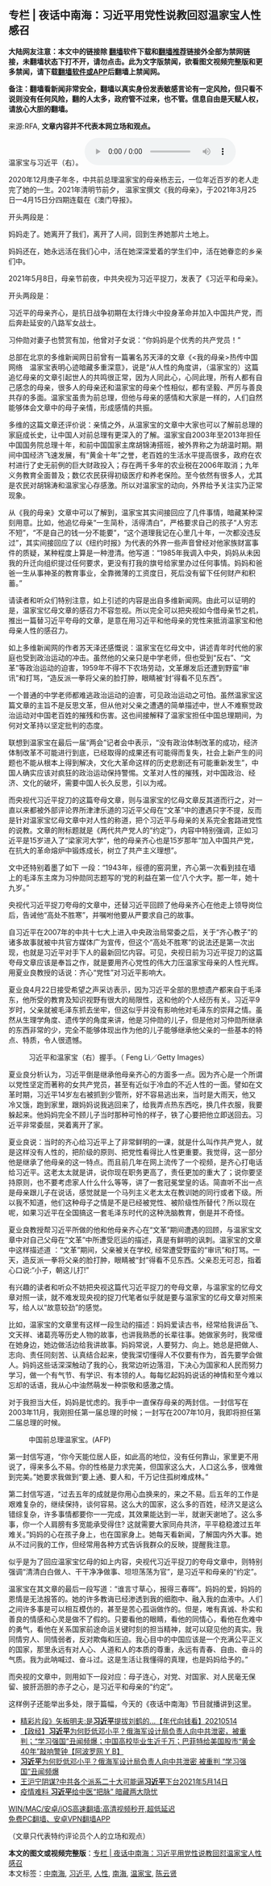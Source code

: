  <h2>专栏 | 夜话中南海：习近平用党性说教回怼温家宝人性感召</h2> <p class="notice"><b>大陆网友注意：本文中的链接除 <a href="https://github.com/bannedbook/fanqiang" >翻墙</a>软件下载和<a href="https://github.com/killgcd/justmysocks/blob/master/README.md">翻墙推荐</a>链接外全部为禁网链接，未翻墙状态下打不开，请勿点击。此为文字版禁闻，欲看图文视频完整版和更多禁闻，请下载<a href="https://github.com/bannedbook/fanqiang">翻墙软件或APP</a>后翻墙上禁闻网。</p><p>备注：翻墙看新闻非常安全，翻墙以真实身份发表敏感言论有一定风险，但只看不说则没有任何风险，翻的人太多，政府管不过来，也不管。信息自由是天赋人权，请放心大胆的翻墙。</b></p>  <div class="entry"> <p>来源:RFA, <strong>文章内容并不代表本网立场和观点。</strong></p> <p>&#28201;&#23478;&#23453;&#19982;&#20064;&#36817;&#24179;&#65288;&#21491;&#65289;&#12290;             <audio controls="controls" preload="metadata" src="https://www.rfa.org/mandarin/zhuanlan/yehuazhongnanhai/gx-05102021154349.html/@@stream" type="audio/mpeg"></audio></p> <p>2020&#24180;12&#26376;&#24218;&#23376;&#24180;&#20908;&#65292;&#20013;&#20849;&#21069;&#24635;&#29702;&#28201;&#23478;&#23453;&#30340;&#27597;&#20146;&#26472;&#24535;&#20113;&#65292;&#19968;&#20301;&#24180;&#36817;&#30334;&#23681;&#30340;&#32769;&#20154;&#36208;&#23436;&#20102;&#22905;&#30340;&#19968;&#29983;&#12290;2021&#24180;&#28165;&#26126;&#33410;&#21069;&#22805;&#65292; &#28201;&#23478;&#23453;&#25776;&#25991;&#12298;&#25105;&#30340;&#27597;&#20146;&#12299;&#65292;&#20110;2021&#24180;3&#26376;25&#26085;&#8212;4&#26376;15&#26085;&#20998;&#22235;&#26399;&#36830;&#36733;&#22312;&#12298;&#28595;&#38376;&#23548;&#25253;&#12299;&#12290;</p> <p>&#24320;&#22836;&#20004;&#27573;&#26159;&#65306;</p> <p>&#22920;&#22920;&#36208;&#20102;&#12290;&#22905;&#31163;&#24320;&#20102;&#25105;&#20204;&#65292;&#31163;&#24320;&#20102;&#20154;&#38388;&#65292;&#22238;&#21040;&#29983;&#20859;&#22905;&#37027;&#29255;&#22303;&#22320;&#19978;&#12290;</p> <p>&#22920;&#22920;&#36824;&#22312;&#65292;&#22905;&#27704;&#36828;&#27963;&#22312;&#25105;&#20204;&#24515;&#20013;&#65292;&#27963;&#22312;&#22905;&#28145;&#28145;&#29233;&#30528;&#30340;&#23398;&#29983;&#20204;&#20013;&#65292;&#27963;&#22312;&#22905;&#30519;&#24651;&#30340;&#20065;&#20146;&#20204;&#20013;&#12290;</p> <p>2021&#24180;5&#26376;8&#26085;&#65292;&#27597;&#20146;&#33410;&#21069;&#22812;&#65292;&#20013;&#20849;&#22830;&#35270;&#20026;&#20064;&#36817;&#24179;&#25417;&#20992;&#65292;&#21457;&#34920;&#20102;&#12298;&#20064;&#36817;&#24179;&#21644;&#27597;&#20146;&#12299;&#12290;</p> <p>&#24320;&#22836;&#20004;&#27573;&#26159;&#65306;</p> <p>&#20064;&#36817;&#24179;&#30340;&#27597;&#20146;&#40784;&#24515;&#65292;&#26159;&#25239;&#26085;&#25112;&#20105;&#21021;&#26399;&#22312;&#22826;&#34892;&#28925;&#28779;&#20013;&#25237;&#36523;&#38761;&#21629;&#24182;&#21152;&#20837;&#20013;&#22269;&#20849;&#20135;&#20826;&#65292;&#32780;&#21518;&#22868;&#36212;&#24310;&#23433;&#30340;&#20843;&#36335;&#20891;&#22899;&#25112;&#22763;&#12290;</p>  <p>&#20064;&#20210;&#21195;&#23545;&#22971;&#23376;&#20063;&#36190;&#36175;&#26377;&#21152;&#65292;&#20182;&#26366;&#23545;&#23376;&#22899;&#35828;&#65306;&#8220;&#20320;&#22920;&#22920;&#26159;&#20010;&#20248;&#31168;&#30340;&#20849;&#20135;&#20826;&#21592;&#65281;&#8221;</p> <p>&#24635;&#37096;&#22312;&#21271;&#20140;&#30340;&#22810;&#32500;&#26032;&#38395;&#32593;&#26085;&#21069;&#26366;&#26377;&#19968;&#31687;&#32626;&#21517;&#33487;&#22825;&#27901;&#30340;&#25991;&#31456;&#12298;&lt;&#25105;&#30340;&#27597;&#20146;&gt;&#28909;&#20256;&#20013;&#22269;&#32593;&#32476;&#12288;&#28201;&#23478;&#23453;&#34920;&#26126;&#24515;&#36857;&#26263;&#34255;&#22810;&#37325;&#28145;&#24847;&#12299;&#65292;&#35828;&#26159;&#8220;&#20174;&#20154;&#24615;&#30340;&#35282;&#24230;&#35762;&#65292;&#65288;&#28201;&#23478;&#23453;&#30340;&#65289;&#36825;&#31687;&#36861;&#24518;&#27597;&#20146;&#30340;&#25991;&#31456;&#24341;&#36215;&#19990;&#20154;&#30340;&#20849;&#40483;&#24456;&#27491;&#24120;&#65292;&#22240;&#20026;&#20154;&#21516;&#27492;&#24515;&#65292;&#24515;&#21516;&#27492;&#29702;&#65292;&#25152;&#26377;&#20154;&#37117;&#26377;&#33258;&#24049;&#24863;&#24565;&#30340;&#27597;&#20146;&#65292;&#24456;&#22810;&#20154;&#30340;&#27597;&#20146;&#36824;&#21644;&#28201;&#23478;&#23453;&#30340;&#27597;&#20146;&#20010;&#24615;&#30456;&#20284;&#65292;&#37117;&#26377;&#22362;&#27589;&#12289;&#20005;&#21385;&#19982;&#21892;&#33391;&#20849;&#23384;&#30340;&#22810;&#38754;&#12290;&#28201;&#23478;&#23453;&#34429;&#36149;&#20026;&#21069;&#24635;&#29702;&#65292;&#20294;&#20182;&#19982;&#27597;&#20146;&#30340;&#24863;&#24773;&#21644;&#22823;&#23478;&#26159;&#19968;&#26679;&#30340;&#65292;&#20154;&#20204;&#33258;&#28982;&#33021;&#22815;&#20307;&#20250;&#25991;&#31456;&#20013;&#30340;&#27597;&#23376;&#20146;&#24773;&#65292;&#24418;&#25104;&#24863;&#24773;&#30340;&#20849;&#25391;&#12290;</p> <p>&#22810;&#32500;&#30340;&#36825;&#31687;&#25991;&#31456;&#36824;&#35780;&#20215;&#35828;&#65306;&#20146;&#24773;&#20043;&#22806;&#65292;&#20174;&#28201;&#23478;&#23453;&#30340;&#25991;&#31456;&#20013;&#22823;&#23478;&#20063;&#21487;&#20197;&#20102;&#35299;&#21069;&#24635;&#29702;&#30340;&#23478;&#24237;&#25104;&#38271;&#21490;&#65292;&#35753;&#20013;&#22269;&#20154;&#23545;&#21069;&#24635;&#29702;&#26377;&#26356;&#28145;&#20837;&#30340;&#20102;&#35299;&#12290;&#28201;&#23478;&#23453;&#33258;2003&#24180;&#33267;2013&#24180;&#25285;&#20219;&#20013;&#22269;&#22269;&#21153;&#38498;&#24635;&#29702;&#21313;&#24180;&#65292;&#21644;&#21069;&#20013;&#22269;&#22269;&#23478;&#20027;&#24109;&#32993;&#38182;&#28059;&#25645;&#29677;&#65292;&#34987;&#22806;&#30028;&#31216;&#20043;&#20026;&#32993;&#28201;&#26102;&#26399;&#12290;&#26399;&#38388;&#20013;&#22269;&#32463;&#27982;&#39134;&#36895;&#21457;&#23637;&#65292;&#26377;&#8220;&#40644;&#37329;&#21313;&#24180;&#8221;&#20043;&#35465;&#65292;&#32769;&#30334;&#22995;&#30340;&#29983;&#27963;&#27700;&#24179;&#25552;&#39640;&#24456;&#22810;&#65292;&#25919;&#24220;&#22312;&#20892;&#26449;&#36827;&#34892;&#20102;&#21490;&#26080;&#21069;&#20363;&#30340;&#24040;&#22823;&#36130;&#25919;&#25237;&#20837;&#65307;&#23384;&#22312;&#20004;&#21315;&#22810;&#24180;&#30340;&#20892;&#19994;&#31246;&#22312;2006&#24180;&#21462;&#28040;&#65307;&#20061;&#24180;&#20041;&#21153;&#25945;&#32946;&#20840;&#38754;&#26222;&#21450;&#65307;&#25968;&#20159;&#20892;&#27665;&#33719;&#24471;&#21021;&#32423;&#21307;&#30103;&#21644;&#20859;&#32769;&#20445;&#38505;&#12290;&#33267;&#20170;&#20381;&#28982;&#26377;&#24456;&#22810;&#20154;&#65292;&#23588;&#20854;&#26159;&#20892;&#27665;&#23545;&#32993;&#38182;&#28059;&#21644;&#28201;&#23478;&#23453;&#24515;&#23384;&#24863;&#28608;&#12290;&#25152;&#20197;&#23545;&#28201;&#23478;&#23453;&#30340;&#21160;&#21521;&#65292;&#22806;&#30028;&#32473;&#20104;&#20851;&#27880;&#23454;&#20035;&#27491;&#24120;&#29616;&#35937;&#12290;</p> <p>&#20174;&#12298;&#25105;&#30340;&#27597;&#20146;&#12299;&#25991;&#31456;&#20013;&#21487;&#20197;&#20102;&#35299;&#21040;&#65292;&#28201;&#23478;&#23453;&#20854;&#23454;&#38388;&#25509;&#22238;&#24212;&#20102;&#20960;&#20214;&#20107;&#24773;&#65292;&#26263;&#34255;&#26576;&#31181;&#28145;&#21051;&#29992;&#24847;&#12290;&#27604;&#22914;&#65292;&#20182;&#36861;&#24518;&#27597;&#20146;&#8220;&#19968;&#29983;&#31616;&#26420;&#65292;&#27963;&#24471;&#28165;&#30333;&#8221;&#65292;&#20005;&#26684;&#35201;&#27714;&#33258;&#24049;&#30340;&#23401;&#23376;&#8220;&#20154;&#31351;&#24535;&#19981;&#30701;&#8221;&#65292;&#8220;&#19981;&#26159;&#33258;&#24049;&#30340;&#38065;&#19968;&#20998;&#19981;&#33021;&#35201;&#8221;&#65292;&#8220;&#36825;&#20010;&#36947;&#29702;&#25105;&#35760;&#22312;&#24515;&#37324;&#20960;&#21313;&#24180;&#65292;&#19968;&#27425;&#37117;&#27809;&#36829;&#21453;&#36807;&#8221;&#65292;&#20854;&#23454;&#38388;&#25509;&#22238;&#24212;&#20102;&#20197;&#12298;&#32445;&#32422;&#26102;&#25253;&#12299;&#20026;&#20195;&#34920;&#30340;&#22806;&#30028;&#19968;&#20123;&#22768;&#38899;&#26366;&#32463;&#23545;&#20182;&#23478;&#26063;&#36130;&#23500;&#20107;&#20214;&#30340;&#36136;&#30097;&#65292;&#26576;&#31181;&#31243;&#24230;&#19978;&#31639;&#26159;&#19968;&#31181;&#28548;&#28165;&#12290;&#20182;&#20889;&#36947;&#65306;&#8220;1985&#24180;&#25105;&#35843;&#20837;&#20013;&#22830;&#65292;&#22920;&#22920;&#20174;&#26410;&#22240;&#25105;&#30340;&#21319;&#36801;&#21521;&#32452;&#32455;&#25552;&#36807;&#20219;&#20309;&#35201;&#27714;&#65292;&#26356;&#27809;&#26377;&#25171;&#25105;&#30340;&#26071;&#21495;&#32473;&#23478;&#37324;&#21150;&#36807;&#20219;&#20309;&#20107;&#24773;&#12290;&#22920;&#22920;&#21644;&#29240;&#29240;&#19968;&#29983;&#20174;&#20107;&#31070;&#22307;&#30340;&#25945;&#32946;&#20107;&#19994;&#65292;&#20840;&#38752;&#24494;&#34180;&#30340;&#24037;&#36164;&#24230;&#26085;&#65292;&#27515;&#21518;&#27809;&#26377;&#30041;&#19979;&#20219;&#20309;&#36130;&#20135;&#21644;&#31215;&#33988;&#12290;&#8221;</p> <p>&#35831;&#35835;&#32773;&#21644;&#21548;&#20247;&#20204;&#29305;&#21035;&#27880;&#24847;&#65292;&#22914;&#19978;&#24341;&#36848;&#30340;&#20869;&#23481;&#26159;&#20986;&#33258;&#22810;&#32500;&#26032;&#38395;&#32593;&#12290;&#30001;&#27492;&#21487;&#20197;&#35777;&#26126;&#30340;&#26159;&#65292;&#28201;&#23478;&#23453;&#24518;&#27597;&#25991;&#31456;&#30340;&#24863;&#21484;&#21147;&#19981;&#23481;&#24573;&#35270;&#12290;&#25152;&#20197;&#23436;&#20840;&#21487;&#20197;&#25226;&#22830;&#35270;&#22914;&#20170;&#20511;&#27597;&#20146;&#33410;&#20043;&#26426;&#65292;&#25512;&#20986;&#19968;&#31687;&#26367;&#20064;&#36817;&#24179;&#22840;&#27597;&#30340;&#25991;&#31456;&#65292;&#26159;&#24847;&#22312;&#29992;&#20064;&#36817;&#24179;&#21644;&#20182;&#27597;&#20146;&#30340;&#20826;&#24615;&#26469;&#25269;&#28040;&#28201;&#23478;&#23453;&#21644;&#20182;&#27597;&#20146;&#20154;&#24615;&#30340;&#24863;&#21484;&#21147;&#12290;</p> <p>&#22914;&#19978;&#22810;&#32500;&#26032;&#38395;&#32593;&#30340;&#20316;&#32773;&#33487;&#22825;&#27901;&#36824;&#24863;&#24936;&#35828;&#65306;&#28201;&#23478;&#23453;&#22312;&#24518;&#27597;&#25991;&#20013;&#65292;&#35762;&#36848;&#38738;&#24180;&#26102;&#20195;&#20182;&#30340;&#23478;&#24237;&#20063;&#21463;&#21040;&#25919;&#27835;&#36816;&#21160;&#30340;&#20914;&#20987;&#12290;&#34429;&#28982;&#20182;&#30340;&#29238;&#20146;&#21482;&#26159;&#20013;&#23398;&#32769;&#24072;&#65292;&#20294;&#20063;&#21463;&#21040;&#8220;&#21453;&#21491;&#8221;&#12289;&#8220;&#25991;&#38761;&#8221;&#31561;&#25919;&#27835;&#36816;&#21160;&#30340;&#36843;&#23475;&#65292;1959&#24180;&#19981;&#24471;&#19981;&#19979;&#20892;&#22330;&#21171;&#21160;&#65292;&#25991;&#38761;&#29190;&#21457;&#21518;&#36824;&#36973;&#21040;&#37326;&#34542;&#8220;&#23457;&#35759;&#8221;&#21644;&#25171;&#39554;&#65292;&#8220;&#36896;&#21453;&#27966;&#19968;&#25331;&#23558;&#29238;&#20146;&#30340;&#33080;&#25171;&#32959;&#65292;&#30524;&#30555;&#34987;&#8216;&#23553;&#8217;&#24471;&#30475;&#19981;&#35265;&#19996;&#35199;&#8221;&#12290;</p> <p>&#19968;&#20010;&#26222;&#36890;&#30340;&#20013;&#23398;&#32769;&#24072;&#37117;&#38590;&#36867;&#25919;&#27835;&#36816;&#21160;&#30340;&#36843;&#23475;&#65292;&#21487;&#35265;&#25919;&#27835;&#36816;&#21160;&#20043;&#21487;&#24597;&#12290;&#34429;&#28982;&#28201;&#23478;&#23453;&#36825;&#31687;&#25991;&#31456;&#30340;&#20027;&#26088;&#19981;&#26159;&#21453;&#24605;&#25991;&#38761;&#65292;&#20294;&#20174;&#20182;&#23545;&#29238;&#20146;&#20043;&#36973;&#36935;&#30340;&#31616;&#21333;&#25551;&#36848;&#20013;&#65292;&#19990;&#20154;&#19981;&#38590;&#23519;&#35273;&#25919;&#27835;&#36816;&#21160;&#23545;&#20013;&#22269;&#32769;&#30334;&#22995;&#30340;&#25703;&#27531;&#21644;&#20260;&#23475;&#12290;&#36825;&#20063;&#38388;&#25509;&#35299;&#37322;&#20102;&#28201;&#23478;&#23453;&#25285;&#20219;&#20013;&#22269;&#24635;&#29702;&#26399;&#38388;&#65292;&#20026;&#20309;&#23545;&#25991;&#38761;&#25345;&#20197;&#22362;&#23450;&#25209;&#21028;&#30340;&#24577;&#24230;&#12290;</p> <p></p> <p>&#32852;&#24819;&#21040;&#28201;&#23478;&#23453;&#22312;&#26368;&#21518;&#19968;&#23626;&#8220;&#20004;&#20250;&#8221;&#35760;&#32773;&#20250;&#20013;&#34920;&#31034;&#65292;&#8220;&#27809;&#26377;&#25919;&#27835;&#20307;&#21046;&#25913;&#38761;&#30340;&#25104;&#21151;&#65292;&#32463;&#27982;&#20307;&#21046;&#25913;&#38761;&#19981;&#21487;&#33021;&#36827;&#34892;&#21040;&#24213;&#65292;&#24050;&#32463;&#21462;&#24471;&#30340;&#25104;&#26524;&#36824;&#26377;&#21487;&#33021;&#24471;&#32780;&#22797;&#22833;&#65292;&#31038;&#20250;&#19978;&#26032;&#20135;&#29983;&#30340;&#38382;&#39064;&#20063;&#19981;&#33021;&#20174;&#26681;&#26412;&#19978;&#24471;&#21040;&#35299;&#20915;&#65292;&#25991;&#21270;&#22823;&#38761;&#21629;&#36825;&#26679;&#30340;&#21382;&#21490;&#24754;&#21095;&#36824;&#26377;&#21487;&#33021;&#37325;&#26032;&#21457;&#29983;&#8221;&#65292;&#20013;&#22269;&#20154;&#30830;&#23454;&#24212;&#35813;&#23545;&#30127;&#29378;&#30340;&#25919;&#27835;&#36816;&#21160;&#20445;&#25345;&#35686;&#24789;&#12290;&#25991;&#38761;&#23545;&#20154;&#24615;&#30340;&#25703;&#27531;&#65292;&#23545;&#20013;&#22269;&#25919;&#27835;&#12289;&#32463;&#27982;&#12289;&#25991;&#21270;&#30340;&#30772;&#22351;&#65292;&#38656;&#35201;&#20013;&#22269;&#20154;&#38271;&#20037;&#21453;&#24605;&#65292;&#24341;&#20197;&#20026;&#25106;&#12290;</p>  <p>&#32780;&#22830;&#35270;&#20195;&#20064;&#36817;&#24179;&#25417;&#20992;&#30340;&#36825;&#31687;&#22840;&#27597;&#25991;&#31456;&#65292;&#21017;&#19982;&#28201;&#23478;&#23453;&#30340;&#24518;&#27597;&#25991;&#31456;&#21453;&#20854;&#36947;&#32780;&#34892;&#20043;&#65292;&#23545;&#19968;&#30452;&#20197;&#26469;&#37117;&#34987;&#22806;&#37096;&#35780;&#35770;&#30028;&#25152;&#27941;&#27941;&#20048;&#36947;&#30340;&#20064;&#36817;&#24179;&#29238;&#27597;&#22312;&#8220;&#25991;&#38761;&#8221;&#20013;&#30340;&#36973;&#36935;&#21482;&#23383;&#19981;&#25552;&#65292;&#21453;&#32780;&#26159;&#38024;&#23545;&#28201;&#23478;&#23453;&#24518;&#27597;&#25991;&#31456;&#20013;&#23545;&#20154;&#24615;&#30340;&#31216;&#36947;&#65292;&#25226;&#20010;&#20064;&#36817;&#24179;&#19982;&#27597;&#20146;&#30340;&#20851;&#31995;&#23436;&#20840;&#22871;&#36335;&#36827;&#20826;&#24615;&#30340;&#35828;&#25945;&#12290;&#25991;&#31456;&#30340;&#38468;&#26631;&#39064;&#23601;&#26159;&#12298;&#20004;&#20195;&#20849;&#20135;&#20826;&#20154;&#30340;&#8220;&#32422;&#23450;&#8221;&#12299;&#65292;&#20869;&#23481;&#20013;&#29305;&#21035;&#24378;&#35843;&#65292;&#27491;&#22914;&#20064;&#36817;&#24179;&#26159;15&#23681;&#36827;&#20837;&#20102;&#8220;&#26753;&#23478;&#27827;&#22823;&#23398;&#8221;&#65292;&#20182;&#30340;&#27597;&#20146;&#40784;&#24515;&#20063;&#26159;15&#23681;&#37027;&#24180;&#8220;&#21152;&#20837;&#20013;&#22269;&#20849;&#20135;&#20826;&#65292;&#22312;&#25239;&#22823;&#30340;&#38761;&#21629;&#29076;&#28809;&#20013;&#38203;&#28860;&#25104;&#38271;&#65292;&#26641;&#31435;&#20102;&#20849;&#20135;&#20027;&#20041;&#29702;&#24819;&#8221;&#12290;</p> <p>&#25991;&#20013;&#36824;&#29305;&#21035;&#30528;&#22696;&#20102;&#22914;&#19979; &#19968;&#27573;&#65306;&#8220;1943&#24180;&#65292;&#32485;&#24503;&#30340;&#31377;&#27934;&#37324;&#65292;&#40784;&#24515;&#31532;&#19968;&#27425;&#30475;&#21040;&#25346;&#22312;&#22681;&#19978;&#30340;&#27611;&#27901;&#19996;&#20027;&#24109;&#20026;&#20064;&#20210;&#21195;&#21516;&#24535;&#39064;&#20889;&#30340;&#8216;&#20826;&#30340;&#21033;&#30410;&#22312;&#31532;&#19968;&#20301;&#8217;&#20843;&#20010;&#22823;&#23383;&#12290;&#37027;&#19968;&#24180;&#65292;&#22905;&#21313;&#20061;&#23681;&#12290;&#8221;</p> <p>&#22830;&#35270;&#20195;&#20064;&#36817;&#24179;&#25417;&#20992;&#22840;&#27597;&#30340;&#25991;&#31456;&#20013;&#65292;&#36824;&#26367;&#20064;&#36817;&#24179;&#22238;&#39038;&#20102;&#20182;&#27597;&#20146;&#40784;&#24515;&#22312;&#20182;&#36208;&#19978;&#39046;&#23548;&#23703;&#20301;&#21518;&#65292;&#21578;&#35819;&#20182;&#8220;&#39640;&#22788;&#19981;&#32988;&#23506;&#8221;&#65292;&#24182;&#22065;&#21648;&#20182;&#35201;&#20174;&#20005;&#35201;&#27714;&#33258;&#24049;&#30340;&#25925;&#20107;&#12290;</p> <p>&#33258;&#20064;&#36817;&#24179;&#22312;2007&#24180;&#30340;&#20013;&#20849;&#21313;&#19971;&#22823;&#19978;&#36827;&#20837;&#20013;&#22830;&#25919;&#27835;&#23616;&#24120;&#22996;&#20043;&#21518;&#65292;&#20851;&#20110;&#8220;&#40784;&#24515;&#25945;&#23376;&#8221;&#30340;&#35832;&#22810;&#25925;&#20107;&#23601;&#34987;&#20013;&#20849;&#23448;&#26041;&#23186;&#20307;&#24191;&#20026;&#23459;&#20256;&#65292;&#20294;&#36825;&#20010;&#8220;&#39640;&#22788;&#19981;&#32988;&#23506;&#8221;&#30340;&#35828;&#27861;&#36824;&#26159;&#31532;&#19968;&#27425;&#20986;&#29616;&#65292;&#20063;&#23601;&#26159;&#20064;&#36817;&#24179;&#23545;&#25163;&#19979;&#20154;&#30340;&#26368;&#26032;&#22238;&#24518;&#20869;&#23481;&#12290;&#21487;&#35265;&#65292;&#22830;&#35270;&#26085;&#21069;&#20026;&#20064;&#36817;&#24179;&#25417;&#20992;&#30340;&#36825;&#31687;&#22840;&#27597;&#25991;&#31456;&#24212;&#35813;&#26159;&#22857;&#26088;&#20043;&#20316;&#65292;&#23601;&#26159;&#35201;&#29992;&#40784;&#24515;&#20826;&#24615;&#30340;&#20255;&#22823;&#21147;&#21387;&#28201;&#23478;&#23453;&#27597;&#20146;&#30340;&#20154;&#24615;&#20809;&#36745;&#12290;&#29992;&#22799;&#19994;&#33391;&#25945;&#25480;&#30340;&#35805;&#35828;&#65306;&#40784;&#24515;&#8220;&#20826;&#24615;&#8221;&#23545;&#20064;&#36817;&#24179;&#24433;&#21709;&#22823;&#12290;</p> <p>&#22799;&#19994;&#33391;4&#26376;22&#26085;&#25509;&#21463;&#24076;&#26395;&#20043;&#22768;&#37319;&#35775;&#34920;&#31034;&#65292;&#22240;&#20026;&#20064;&#36817;&#24179;&#20840;&#37096;&#30340;&#24605;&#24819;&#36951;&#20135;&#37117;&#26469;&#33258;&#20110;&#27611;&#27901;&#19996;&#65292;&#20182;&#25152;&#21463;&#30340;&#25945;&#32946;&#21450;&#30693;&#35782;&#35270;&#37326;&#26377;&#24456;&#22823;&#30340;&#23616;&#38480;&#24615;&#65292;&#36825;&#21644;&#20182;&#30340;&#20010;&#20154;&#32463;&#21382;&#26377;&#20851;&#12290;&#20064;&#36817;&#24179;9&#23681;&#26102;&#65292;&#29238;&#20146;&#23601;&#34987;&#27611;&#27901;&#19996;&#25235;&#21435;&#22352;&#29282;&#65292;&#20294;&#36825;&#20284;&#20046;&#24182;&#27809;&#26377;&#24433;&#21709;&#20182;&#23545;&#27611;&#27901;&#19996;&#30340;&#23815;&#25308;&#20043;&#24773;&#12290;&#34429;&#28982;&#20174;&#29983;&#29702;&#23398;&#35282;&#24230;&#12289;&#36951;&#20256;&#23398;&#30340;&#35282;&#24230;&#26469;&#35762;&#65292;&#20182;&#26159;&#20064;&#20210;&#21195;&#30340;&#20799;&#23376;&#65292;&#20294;&#26159;&#20182;&#23545;&#20064;&#20210;&#21195;&#25152;&#32487;&#25215;&#30340;&#19996;&#35199;&#38750;&#24120;&#30340;&#23569;&#65292;&#23436;&#20840;&#19981;&#33021;&#22815;&#20307;&#29616;&#20986;&#20316;&#20026;&#20182;&#30340;&#20799;&#23376;&#33021;&#22815;&#32487;&#25215;&#20182;&#29238;&#20146;&#30340;&#19968;&#20123;&#22522;&#26412;&#30340;&#29305;&#28857;&#12289;&#29305;&#36136;&#65292;&#20196;&#20154;&#24456;&#36951;&#25022;&#12290;</p> <p><figure> <figcaption>&#20064;&#36817;&#24179;&#21644;&#28201;&#23478;&#23453;&#65288;&#21491;&#65289;&#25569;&#25163;&#12290;&#65288; Feng Li&#65295;Getty Images&#65289;</figcaption></figure> <p>&#22799;&#19994;&#33391;&#20998;&#26512;&#35748;&#20026;&#65292;&#20064;&#36817;&#24179;&#20498;&#26159;&#32487;&#25215;&#20182;&#27597;&#20146;&#40784;&#24515;&#30340;&#26041;&#38754;&#22810;&#19968;&#28857;&#12290;&#22240;&#20026;&#40784;&#24515;&#26159;&#19968;&#20010;&#25152;&#35859;&#20197;&#20826;&#24615;&#22362;&#23450;&#32780;&#33879;&#31216;&#30340;&#22899;&#20849;&#20135;&#20826;&#21592;&#65292;&#29978;&#33267;&#26377;&#36817;&#20284;&#20110;&#20919;&#34880;&#30340;&#19981;&#36817;&#20154;&#24615;&#30340;&#19968;&#38754;&#12290;&#35692;&#22914;&#22312;&#25991;&#38761;&#26102;&#26399;&#65292;&#20064;&#36817;&#24179;14&#23681;&#24038;&#21491;&#34987;&#25235;&#21040;&#23569;&#31649;&#25152;&#65292;&#22909;&#19981;&#23481;&#26131;&#36867;&#20986;&#26469;&#65292;&#24403;&#26102;&#26159;&#22823;&#38632;&#22825;&#65292;&#20182;&#21448;&#20919;&#21448;&#39295;&#65292;&#36305;&#21040;&#23478;&#37324;&#65292;&#36319;&#22920;&#22920;&#35828;&#25105;&#36867;&#22238;&#26469;&#20102;&#65292;&#32473;&#25105;&#24324;&#28857;&#28909;&#19996;&#35199;&#21507;&#65292;&#25442;&#20960;&#20214;&#34915;&#26381;&#65292;&#25105;&#35201;&#36530;&#36215;&#26469;&#12290;&#20182;&#22920;&#22920;&#23436;&#20840;&#19981;&#39038;&#20799;&#23376;&#24403;&#26102;&#37027;&#31181;&#21487;&#24604;&#30340;&#26679;&#23376;&#65292;&#38081;&#20102;&#24515;&#35201;&#25226;&#20182;&#31435;&#21363;&#36865;&#22238;&#21435;&#12290;&#20064;&#36817;&#24179;&#38750;&#24120;&#22996;&#23624;&#65292;&#21741;&#30528;&#31163;&#24320;&#20102;&#23478;&#12290;</p> <p>&#22799;&#19994;&#33391;&#35828;&#65306;&#24403;&#26102;&#30340;&#40784;&#24515;&#32473;&#20064;&#36817;&#24179;&#19978;&#20102;&#38750;&#24120;&#40092;&#26126;&#30340;&#19968;&#35838;&#65292;&#23601;&#26159;&#20160;&#20040;&#21483;&#20316;&#20849;&#20135;&#20826;&#20154;&#65292;&#23601;&#26159;&#36825;&#26679;&#27809;&#26377;&#20154;&#24615;&#30340;&#65292;&#25226;&#38454;&#32423;&#30340;&#21407;&#21017;&#12289;&#25226;&#20826;&#24615;&#30475;&#24471;&#27604;&#20154;&#24615;&#26356;&#37325;&#35201;&#12290;&#25105;&#35273;&#24471;&#65292;&#36825;&#19968;&#37096;&#20998;&#20182;&#26159;&#32487;&#25215;&#20102;&#20182;&#27597;&#20146;&#30340;&#36825;&#19968;&#29305;&#28857;&#12290;&#32780;&#19988;&#21069;&#20960;&#24180;&#22312;&#32593;&#19978;&#27969;&#20256;&#20102;&#19968;&#20010;&#35270;&#39057;&#65292;&#26159;&#40784;&#24515;&#25171;&#30005;&#35805;&#32473;&#20064;&#36817;&#24179;&#12290;&#36825;&#32769;&#22826;&#22826;&#23601;&#26159;&#35762;&#65292;&#35828;&#20320;&#29616;&#22312;&#32844;&#21153;&#26356;&#39640;&#20102;&#65292;&#36131;&#20219;&#26356;&#21152;&#30340;&#37325;&#22823;&#20102;&#65307;&#35828;&#20320;&#35201;&#22362;&#25345;&#21407;&#21017;&#65292;&#20063;&#19981;&#35201;&#32771;&#34385;&#23478;&#20154;&#20160;&#20040;&#20160;&#20040;&#31561;&#31561;&#65292;&#35762;&#20102;&#19968;&#22871;&#20896;&#20885;&#22530;&#30343;&#30340;&#35805;&#12290;&#31616;&#30452;&#21548;&#19981;&#20986;&#19968;&#28857;&#26159;&#27597;&#20146;&#36319;&#20799;&#23376;&#22312;&#35828;&#35805;&#65292;&#24863;&#35273;&#23601;&#26159;&#19968;&#20010;&#39532;&#21015;&#20027;&#20041;&#32769;&#22826;&#22826;&#22312;&#25945;&#35757;&#22905;&#30340;&#21516;&#34892;&#25110;&#32773;&#19979;&#32423;&#12290;&#25152;&#20197;&#25105;&#19981;&#30693;&#36947;&#65292;&#20182;&#20204;&#36825;&#31181;&#27597;&#23376;&#20043;&#24773;&#26159;&#19981;&#26159;&#24050;&#32463;&#34987;&#20826;&#24615;&#12289;&#34987;&#38454;&#32423;&#24615;&#25152;&#26367;&#20195;&#65311;&#25152;&#20197;&#29616;&#22312;&#21602;&#65292;&#22914;&#26524;&#20064;&#36817;&#24179;&#22312;&#20840;&#22269;&#25630;&#36825;&#19968;&#22871;&#27611;&#27901;&#19996;&#26102;&#20195;&#30340;&#36825;&#31181;&#27927;&#33041;&#25945;&#32946;&#65292;&#20498;&#26159;&#24182;&#19981;&#22855;&#24618;&#12290;</p> <p>&#22799;&#19994;&#33391;&#25945;&#25480;&#24110;&#20064;&#36817;&#24179;&#25152;&#20570;&#30340;&#20182;&#21644;&#20182;&#27597;&#20146;&#40784;&#24515;&#22312;&#8220;&#25991;&#38761;&#8221;&#26399;&#38388;&#36973;&#36935;&#30340;&#22238;&#39038;&#65292;&#19982;&#28201;&#23478;&#23453;&#25991;&#31456;&#20013;&#23545;&#33258;&#24049;&#29238;&#27597;&#22312;&#8220;&#25991;&#38761;&#8221;&#20013;&#25152;&#36973;&#21463;&#21380;&#36816;&#30340;&#25551;&#36848;&#65292;&#30495;&#26159;&#26377;&#40092;&#26126;&#30340;&#35773;&#21050;&#12290;&#28201;&#23478;&#23453;&#30340;&#25991;&#31456;&#20013;&#36825;&#26679;&#25551;&#36848;&#36947; &#65306;&#8220;&#25991;&#38761;&#8221;&#26399;&#38388;&#65292;&#29238;&#20146;&#34987;&#20851;&#22312;&#23398;&#26657;, &#32463;&#24120;&#36973;&#21463;&#37326;&#34542;&#30340;&#8220;&#23457;&#35759;&#8221;&#21644;&#25171;&#39554;&#12290;&#19968;&#22825;&#65292;&#36896;&#21453;&#27966;&#19968;&#25331;&#23558;&#29238;&#20146;&#30340;&#33080;&#25171;&#32959;&#65292;&#30524;&#30555;&#34987;&#8220;&#23553;&#8221;&#24471;&#30475;&#19981;&#35265;&#19996;&#35199;&#12290;&#29238;&#20146;&#24525;&#26080;&#21487;&#24525;&#65292;&#25351;&#30528;&#24515;&#21475;&#35828;:&#8220;&#23567;&#23376;&#65292;&#26397;&#36825;&#20799;&#25171;!&#8221;</p> <p>&#26377;&#20852;&#36259;&#30340;&#35835;&#32773;&#21644;&#21548;&#20247;&#19981;&#22952;&#25226;&#22830;&#35270;&#36825;&#31687;&#20195;&#20064;&#36817;&#24179;&#25417;&#20992;&#30340;&#22840;&#27597;&#25991;&#31456;&#65292;&#19982;&#28201;&#23478;&#23453;&#30340;&#24518;&#27597;&#25991;&#31456;&#23545;&#29031;&#19968;&#35835;&#65292;&#23601;&#19981;&#38590;&#21457;&#29616;&#22830;&#35270;&#30340;&#25417;&#20992;&#20195;&#31508;&#32773;&#20284;&#20046;&#23601;&#26159;&#35201;&#19982;&#28201;&#23478;&#23453;&#30340;&#24518;&#27597;&#25991;&#31456;&#23545;&#29031;&#26469;&#20889;&#65292;&#32473;&#20154;&#20197;&#8220;&#25925;&#24847;&#36739;&#21170;&#8221;&#30340;&#24863;&#35273;&#12290;</p>  <p>&#27604;&#22914;&#65292;&#28201;&#23478;&#23453;&#30340;&#25991;&#31456;&#37324;&#26377;&#36825;&#26679;&#19968;&#27573;&#29983;&#21160;&#30340;&#25551;&#36848;&#65306;&#22920;&#22920;&#29233;&#35835;&#21476;&#20070;&#65292;&#32463;&#24120;&#32473;&#25105;&#35762;&#23731;&#39134;&#12289;&#25991;&#22825;&#31077;&#12289;&#35832;&#33883;&#20142;&#31561;&#21382;&#21490;&#20154;&#29289;&#30340;&#25925;&#20107;&#65292;&#20063;&#35762;&#25105;&#29087;&#24713;&#30340;&#38271;&#36744;&#24448;&#20107;&#12290;&#22905;&#20570;&#23478;&#21153;&#26102;&#65292;&#25105;&#24120;&#32544;&#22312;&#22905;&#36523;&#36793;&#65292;&#22905;&#36793;&#20570;&#27963;&#36793;&#32473;&#25105;&#35762;&#25925;&#20107;&#12290;&#22920;&#22920;&#24120;&#35828;&#65292;&#20154;&#35201;&#21162;&#21147;&#12289;&#21521;&#19978;&#12290;&#22905;&#24635;&#26159;&#25226;&#20570;&#20154;&#12289;&#24535;&#21521;&#12289;&#36131;&#20219;&#21516;&#21051;&#33510;&#12289;&#35748;&#30495;&#32467;&#21512;&#36215;&#26469;&#65292;&#20351;&#25105;&#28145;&#20999;&#25026;&#24471;&#20154;&#19981;&#20165;&#35201;&#26377;&#20316;&#20026;&#65292;&#39318;&#20808;&#35201;&#23398;&#20250;&#20570;&#20154;&#12290;&#22920;&#22920;&#36825;&#20123;&#35805;&#28145;&#28145;&#35302;&#21160;&#20102;&#25105;&#30340;&#24515;&#65292;&#25105;&#24120;&#36793;&#21548;&#36793;&#33853;&#27882;&#65292;&#19979;&#20915;&#24515;&#20026;&#22269;&#23478;&#21644;&#20154;&#27665;&#32780;&#21162;&#21147;&#23398;&#20064;&#65292;&#20570;&#19968;&#20010;&#26377;&#27668;&#33410;&#12289;&#26377;&#23398;&#35782;&#12289;&#26377;&#26412;&#39046;&#30340;&#20154;&#12290;&#27599;&#27599;&#24518;&#36215;&#22920;&#22920;&#35828;&#35805;&#30340;&#31070;&#24773;&#21644;&#33267;&#20170;&#38590;&#20197;&#24536;&#21364;&#30340;&#35805;&#35821;&#65292;&#25105;&#20174;&#24515;&#20013;&#27833;&#28982;&#33804;&#21457;&#19968;&#31181;&#23815;&#25964;&#21644;&#24863;&#28608;&#20043;&#24773;&#12290;</p> <p>&#23545;&#20110;&#25105;&#25285;&#24403;&#22823;&#20219;&#65292;&#22920;&#22920;&#26159;&#24551;&#34385;&#30340;&#12290;&#25105;&#25163;&#20013;&#19968;&#30452;&#20445;&#23384;&#27597;&#20146;&#30340;&#20004;&#23553;&#20449;&#12290;&#19968;&#23553;&#20449;&#20889;&#22312;2003&#24180;11&#26376;&#65292;&#25105;&#21018;&#25285;&#20219;&#31532;&#19968;&#23626;&#24635;&#29702;&#30340;&#26102;&#20505;&#65307;&#19968;&#23553;&#20889;&#22312;2007&#24180;10&#26376;&#65292;&#25105;&#21363;&#23558;&#25285;&#20219;&#31532;&#20108;&#23626;&#24635;&#29702;&#30340;&#26102;&#20505;&#12290;</p> <p><figure> <figcaption>&#20013;&#22269;&#21069;&#24635;&#29702;&#28201;&#23478;&#23453;&#12290;(AFP)</figcaption></figure> <p>&#31532;&#19968;&#23553;&#20449;&#20889;&#36947;&#65292;&#8220;&#20320;&#20170;&#22825;&#33021;&#20301;&#23621;&#20154;&#33251;&#65292;&#22914;&#27492;&#39640;&#30340;&#22320;&#20301;&#65292;&#27809;&#26377;&#20219;&#20309;&#38752;&#23665;&#65292;&#23478;&#37324;&#26356;&#19981;&#29992;&#35828;&#20102;&#65292;&#24471;&#26469;&#22810;&#20040;&#19981;&#26131;&#12290;&#20320;&#30340;&#24615;&#26684;&#26159;&#21147;&#27714;&#23436;&#32654;&#65292;&#20294;&#22269;&#23478;&#36825;&#20040;&#22823;&#65292;&#20154;&#21475;&#36825;&#20040;&#22810;&#65292;&#24456;&#38590;&#20570;&#21040;&#23436;&#32654;&#12290;&#8221;&#22905;&#35201;&#27714;&#25105;&#20570;&#21040;&#8220;&#35201;&#19978;&#36890;&#12289;&#35201;&#20154;&#21644;&#65292;&#21315;&#19975;&#35760;&#20303;&#23396;&#26641;&#38590;&#25104;&#26519;&#12290;&#8221;</p> <p>&#31532;&#20108;&#23553;&#20449;&#20889;&#36947;&#65292;&#8220;&#36807;&#21435;&#20116;&#24180;&#30340;&#25104;&#23601;&#26159;&#20320;&#29992;&#24515;&#34880;&#25442;&#26469;&#30340;&#65292;&#26469;&#20043;&#19981;&#26131;&#12290;&#21518;&#20116;&#24180;&#30340;&#24037;&#20316;&#26159;&#33392;&#38590;&#22797;&#26434;&#30340;&#65292;&#32487;&#32493;&#20445;&#25345;&#65292;&#35848;&#20309;&#23481;&#26131;&#12290;&#36825;&#20040;&#22823;&#30340;&#22269;&#23478;&#65292;&#36825;&#20040;&#22810;&#30340;&#30334;&#22995;&#65292;&#32463;&#27982;&#21448;&#26159;&#36825;&#20040;&#38169;&#32508;&#22797;&#26434;&#65292;&#35768;&#22810;&#20107;&#24773;&#37117;&#35201;&#20320;&#19968;&#19968;&#23436;&#25104;&#65292;&#20854;&#25928;&#26524;&#33021;&#36798;&#21040;&#19968;&#21322;&#65292;&#23601;&#35874;&#22825;&#35874;&#22320;&#20102;&#12290;&#36825;&#20040;&#22810;&#20107;&#65292;&#20320;&#19968;&#20010;&#20154;&#32937;&#33152;&#26377;&#22810;&#23485;&#33021;&#25215;&#21463;&#24471;&#20303;? &#36825;&#23601;&#38656;&#35201;&#22823;&#23478;&#21516;&#33311;&#20849;&#27982;&#65292;&#24179;&#24179;&#31283;&#31283;&#28193;&#36807;&#20116;&#24180;&#38590;&#20851;&#12290;&#8221;&#22920;&#22920;&#30340;&#24515;&#22312;&#23401;&#23376;&#36523;&#19978;&#65292;&#20063;&#22312;&#22269;&#23478;&#36523;&#19978;&#12290;&#22905;&#27599;&#22825;&#30475;&#26032;&#38395;&#65292;&#20102;&#35299;&#22269;&#20869;&#22806;&#22823;&#20107;&#12290;&#22905;&#20174;&#19981;&#36807;&#38382;&#25105;&#30340;&#24037;&#20316;&#65292;&#20294;&#32463;&#24120;&#29992;&#21508;&#31181;&#26041;&#24335;&#21578;&#35785;&#25105;&#32676;&#20247;&#30340;&#21453;&#26144;&#65292;&#25552;&#37266;&#25105;&#27880;&#24847;&#12290;</p> <p>&#20284;&#20046;&#26159;&#20026;&#20102;&#22238;&#24212;&#28201;&#23478;&#23453;&#24518;&#27597;&#30340;&#22914;&#19978;&#20869;&#23481;&#65292;&#22830;&#35270;&#20195;&#20064;&#36817;&#24179;&#25417;&#20992;&#30340;&#22840;&#27597;&#25991;&#31456;&#20013;&#65292;&#21017;&#29305;&#21035;&#24378;&#35843;&#8220;&#28165;&#28165;&#30333;&#30333;&#20570;&#20154;&#12289;&#24178;&#24178;&#20928;&#20928;&#20570;&#20107;&#12289;&#22374;&#22374;&#33633;&#33633;&#20026;&#23448;&#8221;&#65292;&#26159;&#20064;&#36817;&#24179;&#21644;&#27597;&#20146;&#30340;&#8220;&#32422;&#23450;&#8221;&#12290;</p> <p>&#28201;&#23478;&#23453;&#22312;&#20854;&#25991;&#31456;&#30340;&#26368;&#21518;&#19968;&#27573;&#20889;&#36947;&#65306;&#8220;&#35841;&#35328;&#23544;&#33609;&#24515;&#65292;&#25253;&#24471;&#19977;&#26149;&#26198;&#8221;&#12290;&#22920;&#22920;&#30340;&#29233;&#65292;&#22920;&#22920;&#30340;&#24681;&#24773;&#26159;&#26080;&#27861;&#25253;&#31572;&#30340;&#12290;&#22905;&#30340;&#35768;&#22810;&#25945;&#35826;&#24050;&#32463;&#28183;&#36879;&#21040;&#25105;&#30340;&#32454;&#32990;&#20013;&#12289;&#34701;&#20837;&#25105;&#30340;&#34880;&#28082;&#20013;&#12290;&#20154;&#20204;&#20043;&#38388;&#35768;&#22810;&#20107;&#26159;&#21487;&#20197;&#30456;&#20114;&#27169;&#20223;&#30340;&#65292;&#29978;&#33267;&#26159;&#33510;&#24515;&#23396;&#35811;&#20570;&#20316;&#30340;&#12290;&#20294;&#26159;&#65292;&#21807;&#26377;&#30495;&#35802;&#12289;&#26420;&#23454;&#21644;&#21892;&#33391;&#30340;&#24773;&#24863;&#21644;&#24515;&#28789;&#26159;&#20570;&#19981;&#20102;&#20551;&#30340;&#12290;&#21482;&#35201;&#30475;&#20182;&#30340;&#30524;&#30555;&#65292;&#30475;&#20182;&#30340;&#21516;&#24773;&#24515;&#65292;&#30475;&#20182;&#22312;&#21361;&#38590;&#20013;&#30340;&#21191;&#27668;&#65292;&#30475;&#20182;&#22312;&#20851;&#31995;&#22269;&#23478;&#21069;&#36884;&#21629;&#36816;&#20851;&#38190;&#26102;&#21051;&#30340;&#25285;&#24403;&#31934;&#31070;&#65292;&#23601;&#21487;&#20197;&#31397;&#35265;&#20182;&#30340;&#30495;&#23454;&#12290;&#25105;&#21516;&#24773;&#31351;&#20154;&#12289;&#21516;&#24773;&#24369;&#32773;&#65292;&#21453;&#23545;&#27450;&#20398;&#21644;&#21387;&#36843;&#12290;&#25105;&#24515;&#30446;&#20013;&#30340;&#20013;&#22269;&#24212;&#35813;&#26159;&#19968;&#20010;&#20805;&#28385;&#20844;&#24179;&#27491;&#20041;&#30340;&#22269;&#23478;&#65292;&#37027;&#37324;&#27704;&#36828;&#26377;&#23545;&#20154;&#24515;&#12289;&#20154;&#36947;&#21644;&#20154;&#30340;&#26412;&#36136;&#30340;&#23562;&#37325;&#65292;&#27704;&#36828;&#26377;&#38738;&#26149;&#12289;&#33258;&#30001;&#12289;&#22859;&#26007;&#30340;&#27668;&#36136;&#12290;&#25105;&#20026;&#27492;&#21584;&#21898;&#36807;&#12289;&#22859;&#26007;&#36807;&#12290;&#36825;&#26159;&#29983;&#27963;&#35753;&#25105;&#25026;&#24471;&#30340;&#30495;&#29702;&#65292;&#20063;&#26159;&#22920;&#22920;&#32473;&#20104;&#30340;&#12290;&#8221;</p> <p>&#32780;&#22830;&#35270;&#30340;&#25991;&#31456;&#20013;&#65292;&#21017;&#29992;&#22914;&#19979;&#19968;&#27573;&#23545;&#24212;&#65306;&#27597;&#23376;&#36830;&#24515;&#65292;&#23545;&#20826;&#12289;&#23545;&#22269;&#23478;&#12289;&#23545;&#20154;&#27665;&#27627;&#26080;&#20445;&#30041;&#12289;&#25259;&#32925;&#27813;&#32966;&#30340;&#36196;&#23376;&#20043;&#24515;&#65292;&#26159;&#20064;&#36817;&#24179;&#21644;&#27597;&#20146;&#30340;&#8220;&#32422;&#23450;&#8221;&#12290;</p> <p>&#36825;&#26679;&#20363;&#23376;&#36824;&#33021;&#20030;&#20986;&#22810;&#22788;&#65292;&#38480;&#20110;&#31687;&#24133;&#65292;&#20170;&#22825;&#30340;&#12298;&#22812;&#35805;&#20013;&#21335;&#28023;&#12299;&#33410;&#30446;&#23601;&#25773;&#35762;&#21040;&#36825;&#37324;&#12290;</p> <ul class='op-related-articles' title='相关阅读'> <li><a href='https://www.bannedbook.org/bnews/taiwannews/20210514/1546560.html' target='_blank'>精彩片段》矢板明夫:是<b>习近平</b>提拔刘鹤的...【年代向钱看】20210514</a></li> <li><a href='https://www.bannedbook.org/bnews/bannedvideo/20210514/1546474.html' target='_blank'>【政经】<b>习近平</b>为何贬低邓小平？俄海军设计局负责人向中共泄密，被重判；“学习强国”丑闻频爆；中国高校毕业生近千万；巴菲特给美国股市“黄金40年”敲响警钟【阿波罗网 Y B】</a></li> <li><a href='https://www.bannedbook.org/bnews/cbnews/20210514/1546465.html' target='_blank'><b>习近平</b>为何贬低邓小平？俄海军设计局负责人向中共泄密 被重判 “学习强国”丑闻频爆</a></li> <li><a href='https://www.bannedbook.org/bnews/bannedvideo/20210514/1546448.html' target='_blank'>王沪宁阴谋?中共各个派系二十大可能逼<b>习近平</b>下台2021年5月14日</a></li> <li><a href='https://www.bannedbook.org/bnews/cbnews/20210514/1546406.html' target='_blank'>疫情难料 <b>习近平</b>给中医“把脉” 暗藏两大隐忧</a></li> </ul> <p class="texttj"> <a href="https://github.com/bannedbook/fanqiang/wiki/V2ray%E6%9C%BA%E5%9C%BA" target="_blank">WIN/MAC/安卓/iOS高速翻墙:高清视频秒开,超低延迟</a><br/> <a href="https://github.com/bannedbook/fanqiang/wiki/%E7%A6%81%E9%97%BB%E7%BD%91%E5%AE%89%E5%8D%93%E7%BF%BB%E5%A2%99%E6%96%B0%E9%97%BBAPP" target="_blank">免费PC翻墙、安卓VPN翻墙APP</a></p> <div id="archive-pix-1" class="banner-ads"> <!-- AuctionX Display platform tag START --> <div id="26318x728x90x621x_ADSLOT1" clicktrack="%%CLICK_URL_ESC%%"></div> <!-- AuctionX Display platform tag END --> </div> <div id="archive-pix-2" class="banner-ads"> <!-- AuctionX Display platform tag START --> <div id="26315x300x250x621x_ADSLOT1" clicktrack="%%CLICK_URL_ESC%%"></div> <!-- AuctionX Display platform tag END --> </div><p>&#65288;&#25991;&#31456;&#21482;&#20195;&#34920;&#29305;&#32422;&#35780;&#35770;&#21592;&#20010;&#20154;&#30340;&#31435;&#22330;&#21644;&#35266;&#28857;&#65289;</p><a name='sharetosocial'></a>       <div><b>本文的图文或视频完整版</b>：<a href='https://www.bannedbook.org/bnews/cbnews/20210515/1546587.html'>专栏 | 夜话中南海：习近平用党性说教回怼温家宝人性感召</a></div>  </div><!--END ENTRY--> <div class="postfooter"> <div>本文标签：<a href="https://www.bannedbook.org/bnews/tag/%e4%b8%ad%e5%8d%97%e6%b5%b7/" rel="tag">中南海</a>, <a href="https://www.bannedbook.org/bnews/tag/%e4%b9%a0%e8%bf%91%e5%b9%b3/" rel="tag">习近平</a>, <a href="https://www.bannedbook.org/bnews/tag/%e4%ba%ba%e6%80%a7/" rel="tag">人性</a>, <a href="https://www.bannedbook.org/bnews/tag/%e5%8d%97%e6%b5%b7/" rel="tag">南海</a>, <a href="https://www.bannedbook.org/bnews/tag/%e6%b8%a9%e5%ae%b6%e5%ae%9d/" rel="tag">温家宝</a>, <a href="https://www.bannedbook.org/bnews/tag/%e9%99%88%e4%ba%91%e8%b4%a4/" rel="tag">陈云贤</a></div>  </div><!--END POSTFOOTER--> 